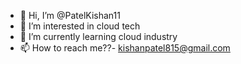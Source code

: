 - 👋 Hi, I’m @PatelKishan11
- 👀 I’m interested in cloud tech
- 🌱 I’m currently learning cloud industry
- 📫 How to reach me??- kishanpatel815@gmail.com

<!---
PatelKishan11/PatelKishan11 is a ✨ special ✨ repository because its `README.md` (this file) appears on your GitHub profile.
You can click the Preview link to take a look at your changes.
--->
